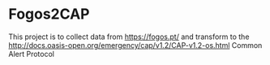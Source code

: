# Fogos2CAP

This project is to collect data from https://fogos.pt/ and transform to the http://docs.oasis-open.org/emergency/cap/v1.2/CAP-v1.2-os.html Common Alert Protocol

